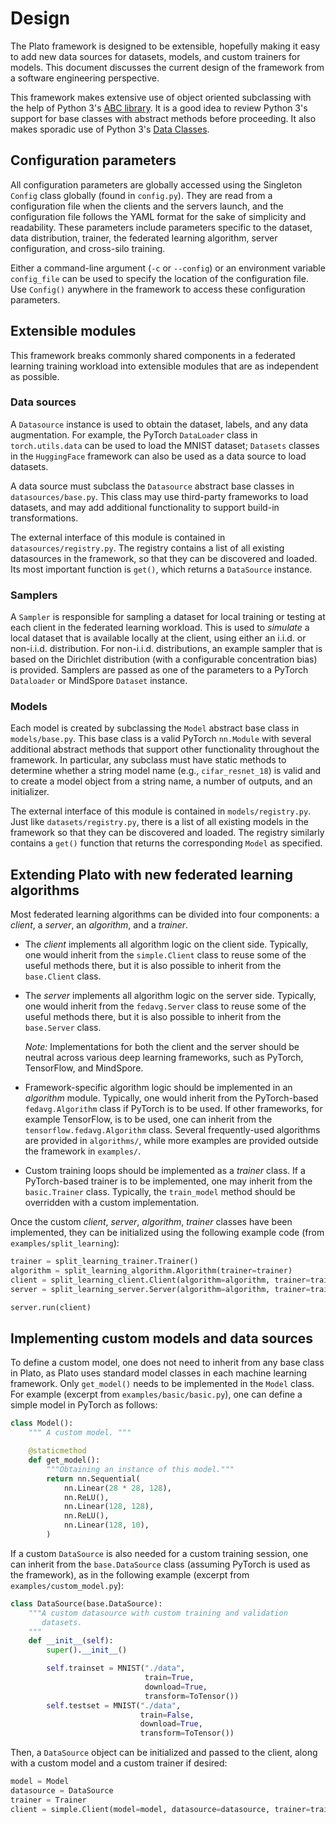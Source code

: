 
# Design

The Plato framework is designed to be extensible, hopefully making it easy to add new data sources for datasets, models, and custom trainers for models. This document discusses the current design of the framework from a software engineering perspective.

This framework makes extensive use of object oriented subclassing with the help of Python 3's [ABC library](https://docs.python.org/3/library/abc.html). It is a good idea to review Python 3's support for base classes with abstract methods before proceeding. It also makes sporadic use of Python 3's [Data Classes](https://docs.python.org/3/library/dataclasses.html).

## Configuration parameters

All configuration parameters are globally accessed using the Singleton `Config` class globally (found in `config.py`). They are read from a configuration file when the clients and the servers launch, and the configuration file follows the YAML format for the sake of simplicity and readability. These parameters include parameters specific to the dataset, data distribution, trainer, the federated learning algorithm, server configuration, and cross-silo training.

Either a command-line argument (`-c` or `--config`) or an environment variable `config_file` can be used to specify the location of the configuration file. Use `Config()` anywhere in the framework to access these configuration parameters.

## Extensible modules

This framework breaks commonly shared components in a federated learning training workload into extensible modules that are as independent as possible.

### Data sources

A `Datasource` instance is used to obtain the dataset, labels, and any data augmentation. For example, the PyTorch `DataLoader` class in `torch.utils.data` can be used to load the MNIST dataset; `Datasets` classes in the `HuggingFace` framework can also be used as a data source to load datasets.

A data source must subclass the `Datasource` abstract base classes in `datasources/base.py`. This class may use third-party frameworks to load datasets, and may add additional functionality to support build-in transformations.

The external interface of this module is contained in `datasources/registry.py`. The registry contains a list of all existing datasources in the framework, so that they can be discovered and loaded. Its most important function is `get()`, which returns a `DataSource` instance.

### Samplers 

A `Sampler` is responsible for sampling a dataset for local training or testing at each client in the federated learning workload. This is used to *simulate* a local dataset that is available locally at the client, using either an i.i.d. or non-i.i.d. distribution. For non-i.i.d. distributions, an example sampler that is based on the Dirichlet distribution (with a configurable concentration bias) is provided. Samplers are passed as one of the parameters to a PyTorch `Dataloader` or MindSpore `Dataset` instance.

### Models

Each model is created by subclassing the `Model` abstract base class in `models/base.py`. This base class is a valid PyTorch `nn.Module` with several additional abstract methods that support other functionality throughout the framework. In particular, any subclass must have static methods to determine whether a string model name (e.g., `cifar_resnet_18`) is valid and to create a model object from a string name, a number of outputs, and an initializer.

The external interface of this module is contained in `models/registry.py`. Just like `datasets/registry.py`, there is a list of all existing models in the framework so that they can be discovered and loaded. The registry similarly contains a `get()` function that returns the corresponding `Model` as specified. 

## Extending Plato with new federated learning algorithms

Most federated learning algorithms can be divided into four components: a *client*, a *server*, an *algorithm*, and a *trainer*.

- The *client* implements all algorithm logic on the client side. Typically, one would inherit from the `simple.Client` class to reuse some of the useful methods there, but it is also possible to inherit from the `base.Client` class.

- The *server* implements all algorithm logic on the server side. Typically, one would inherit from the `fedavg.Server` class to reuse some of the useful methods there, but it is also possible to inherit from the `base.Server` class.

    *Note:* Implementations for both the client and the server should be neutral across various deep learning frameworks, such as PyTorch, TensorFlow, and MindSpore.

- Framework-specific algorithm logic should be implemented in an *algorithm* module. Typically, one would inherit from the PyTorch-based `fedavg.Algorithm` class if PyTorch is to be used. If other frameworks, for example TensorFlow, is to be used, one can inherit from the `tensorflow.fedavg.Algorithm` class. Several frequently-used algorithms are provided in `algorithms/`, while more examples are provided outside the framework in `examples/`.

- Custom training loops should be implemented as a *trainer* class. If a PyTorch-based trainer is to be implemented, one may inherit from the `basic.Trainer` class. Typically, the `train_model` method should be overridden with a custom implementation.

Once the custom *client*, *server*, *algorithm*, *trainer* classes have been implemented, they can be initialized using the following example code (from `examples/split_learning`):

```python
trainer = split_learning_trainer.Trainer()
algorithm = split_learning_algorithm.Algorithm(trainer=trainer)
client = split_learning_client.Client(algorithm=algorithm, trainer=trainer)
server = split_learning_server.Server(algorithm=algorithm, trainer=trainer)

server.run(client)
```

## Implementing custom models and data sources

To define a custom model, one does not need to inherit from any base class in Plato, as Plato uses standard model classes in each machine learning framework. Only `get_model()` needs to be implemented in the `Model` class. For example (excerpt from `examples/basic/basic.py`), one can define a simple model in PyTorch as follows:

```python
class Model():
    """ A custom model. """

    @staticmethod
    def get_model():
        """Obtaining an instance of this model."""
        return nn.Sequential(
            nn.Linear(28 * 28, 128),
            nn.ReLU(),
            nn.Linear(128, 128),
            nn.ReLU(),
            nn.Linear(128, 10),
        )
```

If a custom `DataSource` is also needed for a custom training session, one can inherit from the `base.DataSource` class (assuming PyTorch is used as the framework), as in the following example (excerpt from `examples/custom_model.py`):

```python
class DataSource(base.DataSource):
    """A custom datasource with custom training and validation
       datasets.
    """
    def __init__(self):
        super().__init__()

        self.trainset = MNIST("./data",
                              train=True,
                              download=True,
                              transform=ToTensor())
        self.testset = MNIST("./data",
                             train=False,
                             download=True,
                             transform=ToTensor())
```

Then, a `DataSource` object can be initialized and passed to the client, along with a custom model and a custom trainer if desired:

```python
model = Model
datasource = DataSource
trainer = Trainer
client = simple.Client(model=model, datasource=datasource, trainer=trainer)
```

